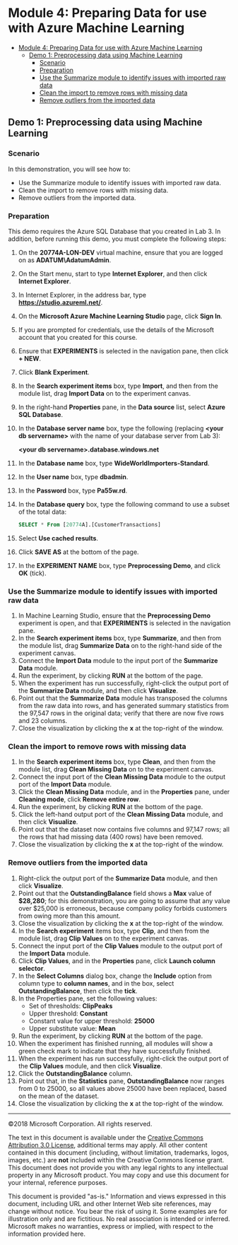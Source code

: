 # Module 4: Preparing Data for use with Azure Machine Learning

- [Module 4: Preparing Data for use with Azure Machine Learning](#module-4-preparing-data-for-use-with-azure-machine-learning)
    - [Demo 1: Preprocessing data using Machine Learning](#demo-1-preprocessing-data-using-machine-learning)
        - [Scenario](#scenario)
        - [Preparation](#preparation)
        - [Use the Summarize module to identify issues with imported raw data](#use-the-summarize-module-to-identify-issues-with-imported-raw-data)
        - [Clean the import to remove rows with missing data](#clean-the-import-to-remove-rows-with-missing-data)
        - [Remove outliers from the imported data](#remove-outliers-from-the-imported-data)

## Demo 1: Preprocessing data using Machine Learning

### Scenario

In this demonstration, you will see how to:
-	Use the Summarize module to identify issues with imported raw data.
-	Clean the import to remove rows with missing data.
-	Remove outliers from the imported data.


### Preparation

This demo requires the Azure SQL Database that you created in Lab 3. In addition, before running this demo, you must complete the following steps:
1.	On the **20774A-LON-DEV** virtual machine, ensure that you are logged on as **ADATUM\AdatumAdmin**.
2.	On the Start menu, start to type **Internet Explorer**, and then click **Internet Explorer**.
3.	In Internet Explorer, in the address bar, type **https://studio.azureml.net/**.
4.	On the **Microsoft Azure Machine Learning Studio** page, click **Sign In**. 
5.	If you are prompted for credentials, use the details of the Microsoft account that you created for this course.
6.	Ensure that **EXPERIMENTS** is selected in the navigation pane, then click **+ NEW**.
7.	Click **Blank Experiment**.
8.	In the **Search experiment items** box, type **Import**, and then from the module list, drag **Import Data** on to the experiment canvas.
9.	In the right-hand **Properties** pane, in the **Data source** list, select **Azure SQL Database**.
10.	In the **Database server name** box, type the following (replacing **\<your db servername\>** with the name of your database server from Lab 3):

    **\<your db servername\>.database.windows.net**
11.	In the **Database name** box, type **WideWorldImporters-Standard**.
12.	In the **User name** box, type **dbadmin**.
13.	In the **Password** box, type **Pa55w.rd**.
14.	In the **Database query** box, type the following command to use a subset of the total data:
    ```SQL
    SELECT * From [20774A].[CustomerTransactions]
    ```
15.	Select **Use cached results**.
16.	Click **SAVE AS** at the bottom of the page.
17.	In the **EXPERIMENT NAME** box, type **Preprocessing Demo**, and click **OK** (tick).

### Use the Summarize module to identify issues with imported raw data

1.	In Machine Learning Studio, ensure that the **Preprocessing Demo** experiment is open, and that **EXPERIMENTS** is selected in the navigation pane.
2.	In the **Search experiment items** box, type **Summarize**, and then from the module list, drag **Summarize Data** on to the right-hand side of the experiment canvas.
3.	Connect the **Import Data** module to the input port of the **Summarize Data** module. 
4.	Run the experiment, by clicking **RUN** at the bottom of the page.
5.	When the experiment has run successfully, right-click the output port of the **Summarize Data** module, and then click **Visualize**.
6.	Point out that the **Summarize Data** module has transposed the columns from the raw data into rows, and has generated summary statistics from the 97,547 rows in the original data; verify that there are now five rows and 23 columns.
7.	Close the visualization by clicking the **x** at the top-right of the window.

### Clean the import to remove rows with missing data

1.	In the **Search experiment items** box, type **Clean**, and then from the module list, drag **Clean Missing Data** on to the experiment canvas.
2.	Connect the input port of the **Clean Missing Data** module to the output port of the **Import Data** module.
3.	Click the **Clean Missing Data** module, and in the **Properties** pane, under **Cleaning mode**, click **Remove entire row**.
4.	Run the experiment, by clicking **RUN** at the bottom of the page.
5.	Click the left-hand output port of the **Clean Missing Data** module, and then click **Visualize**. 
6.	Point out that the dataset now contains five columns and 97,147 rows; all the rows that had missing data (400 rows) have been removed.
7.	Close the visualization by clicking the **x** at the top-right of the window.

### Remove outliers from the imported data

1.	Right-click the output port of the **Summarize Data** module, and then click **Visualize**.
2.	Point out that the **OutstandingBalance** field shows a **Max** value of **$28,280**; for this demonstration, you are going to assume that any value over $25,000 is erroneous, because company policy forbids customers from owing more than this amount.
3.	Close the visualization by clicking the **x** at the top-right of the window.
4.	In the **Search experiment** items box, type **Clip**, and then from the module list, drag **Clip Values** on to the experiment canvas.
5.	Connect the input port of the **Clip Values** module to the output port of the **Import Data** module.
6.	Click **Clip Values**, and in the **Properties** pane, click **Launch column selector**.
7.	In the **Select Columns** dialog box, change the **Include** option from column type to **column names**, and in the box, select **OutstandingBalance**, then click the **tick**.
8.	In the Properties pane, set the following values:
    -	Set of thresholds: **ClipPeaks**
    -	Upper threshold: **Constant**
    -	Constant value for upper threshold: **25000**
    -	Upper substitute value: **Mean**
9.	Run the experiment, by clicking **RUN** at the bottom of the page.
10.	When the experiment has finished running, all modules will show a green check mark to indicate that they have successfully finished.
11.	When the experiment has run successfully, right-click the output port of the **Clip Values** module, and then click **Visualize**.
12.	Click the **OutstandingBalance** column.
13.	Point out that, in the **Statistics** pane, **OutstandingBalance** now ranges from 0 to 25000, so all values above 25000 have been replaced, based on the mean of the dataset.
14.	Close the visualization by clicking the **x** at the top-right of the window.

---

©2018 Microsoft Corporation. All rights reserved.

The text in this document is available under the [Creative Commons Attribution 3.0 License](https://creativecommons.org/licenses/by/3.0/legalcode), additional terms may apply. All other content contained in this document (including, without limitation, trademarks, logos, images, etc.) are **not** included within the Creative Commons license grant. This document does not provide you with any legal rights to any intellectual property in any Microsoft product. You may copy and use this document for your internal, reference purposes.

This document is provided "as-is." Information and views expressed in this document, including URL and other Internet Web site references, may change without notice. You bear the risk of using it. Some examples are for illustration only and are fictitious. No real association is intended or inferred. Microsoft makes no warranties, express or implied, with respect to the information provided here.